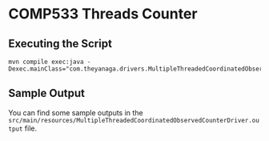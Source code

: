 # COMP533 Threads Counter

## Executing the Script

```
mvn compile exec:java -Dexec.mainClass="com.theyanaga.drivers.MultipleThreadedCoordinatedObservedCounterDriver
```

## Sample Output

You can find some sample outputs in the `src/main/resources/MultipleThreadedCoordinatedObservedCounterDriver.output` file.
